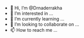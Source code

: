 - 👋 Hi, I’m @Drnaderrakha
- 👀 I’m interested in ...
- 🌱 I’m currently learning ...
- 💞️ I’m looking to collaborate on ...
- 📫 How to reach me ...

<!---
Drnaderrakha/Drnaderrakha is a ✨ special ✨ repository because its `README.md` (this file) appears on your GitHub profile.
You can click the Preview link to take a look at your changes.
--->

